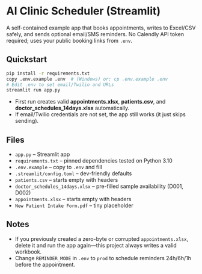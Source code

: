 # AI Clinic Scheduler (Streamlit)

A self-contained example app that books appointments, writes to Excel/CSV safely, and sends optional email/SMS reminders. 
No Calendly API token required; uses your public booking links from `.env`.

## Quickstart

```bash
pip install -r requirements.txt
copy .env.example .env  # (Windows) or: cp .env.example .env
# Edit .env to set email/Twilio and URLs
streamlit run app.py
```

- First run creates valid **appointments.xlsx**, **patients.csv**, and **doctor_schedules_14days.xlsx** automatically.
- If email/Twilio credentials are not set, the app still works (it just skips sending).

## Files

- `app.py` – Streamlit app
- `requirements.txt` – pinned dependencies tested on Python 3.10
- `.env.example` – copy to `.env` and fill
- `.streamlit/config.toml` – dev-friendly defaults
- `patients.csv` – starts empty with headers
- `doctor_schedules_14days.xlsx` – pre-filled sample availability (D001, D002)
- `appointments.xlsx` – starts empty with headers
- `New Patient Intake Form.pdf` – tiny placeholder

## Notes

- If you previously created a zero-byte or corrupted `appointments.xlsx`, delete it and run the app again—this project always writes a valid workbook.
- Change `REMINDER_MODE` in `.env` to `prod` to schedule reminders 24h/6h/1h before the appointment.
